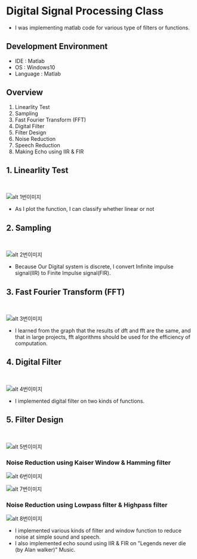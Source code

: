 # Digital Signal Processing Class

-  I was implementing matlab code for various type of filters or functions.

## Development Environment
- IDE : Matlab
- OS : Windows10
- Language : Matlab

## Overview
1. Linearlity Test
2. Sampling
3. Fast Fourier Transform (FFT)
4. Digital Filter
5. Filter Design
  1. Noise Reduction
  2. Speech Reduction
  3. Making Echo using IIR & FIR

## 1. Linearlity Test
<br>

![alt 1번이미지](/image/img1.png)

- As I plot the function, I can classify whether linear or not


## 2. Sampling
<br>

![alt 2번이미지](/image/img2.png)

- Because Our Digital system is discrete, I convert Infinite impulse signal(IIR) to Finite Impulse signal(FIR).

## 3. Fast Fourier Transform (FFT)
<br>

![alt 3번이미지](/image/img3.PNG)

- I learned from the graph that the results of dft and fft are the same, and that in large projects, fft algorithms should be used for the efficiency of computation.


## 4. Digital Filter
<br>

![alt 4번이미지](/image/img4.PNG)

- I implemented digital filter on two kinds of functions.

## 5. Filter Design
<br>

![alt 5번이미지](/image/img5.png)

### Noise Reduction using Kaiser Window & Hamming filter
![alt 6번이미지](/image/img6.png)

![alt 7번이미지](/image/img7.png)

### Noise Reduction using Lowpass filter & Highpass filter
![alt 8번이미지](/image/img8.png)


- I implemented various kinds of filter and window function to reduce noise at simple sound and speech.
- I also implemented echo sound using IIR & FIR on "Legends never die (by Alan walker)" Music.

